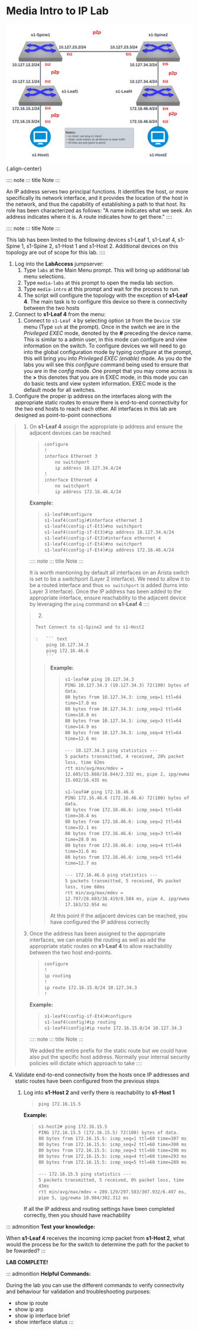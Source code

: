 # Media Intro to IP Lab

![image](../images/media_intro/media_ip_intro.png){.align-center}

:::: note
::: title
Note
:::

An IP address serves two principal functions. It identifies the host, or
more specifically its network interface, and it provides the location of
the host in the network, and thus the capability of establishing a path
to that host. Its role has been characterized as follows: \"A name
indicates what we seek. An address indicates where it is. A route
indicates how to get there.\"
::::

:::: note
::: title
Note
:::

This lab has been limited to the following devices s1-Leaf 1, s1-Leaf 4,
s1-Spine 1, s1-Spine 2, s1-Host 1 and s1-Host 2. Additional devices on
this topology are out of scope for this lab.
::::

1.  Log into the **LabAccess** jumpserver:
    1.  Type `labs` at the Main Menu prompt. This will bring up
        additional lab menu selections.
    2.  Type `media-labs` at this prompt to open the media lab section.
    3.  Type `media-intro` at this prompt and wait for the process to
        run.
    4.  The script will configure the topology with the exception of
        **s1-Leaf 4**. The main task is to configure this device so
        there is connectivity between the two hosts
2.  Connect to **s1-Leaf 4** from the menu:
    1.  Connect to `s1-Leaf 4` by selecting option `10` from the
        `Device SSH` menu (Type `ssh` at the prompt). Once in the switch
        we are in the *Privileged EXEC* mode, denoted by the **\#**
        preceding the device name. This is similar to a admin user, in
        this mode can configure and view information on the switch. To
        configure devices we will need to go into the global
        configuration mode by typing *configure* at the prompt, this
        will bring you into *Privileged EXEC (enable)* mode. As you do
        the labs you will see this *configure* command being used to
        ensure that you are in the *config* mode. One prompt that you
        may come across is the **\>** this denotes that you are in EXEC
        mode, in this mode you can do basic tests and view system
        information. EXEC mode is the default mode for all switches.
3.  Configure the proper ip address on the interfaces along with the
    appropriate static routes to ensure there is end-to-end connectivity
    for the two end hosts to reach each other. All interfaces in this
    lab are designed as point-to-point connections

> 1.  On **s1-Leaf 4** assign the appropriate ip address and ensure the
>     adjacent devices can be reached
>
>     > ``` text
>     > configure
>     > !
>     > interface Ethernet 3
>     >     no switchport
>     >     ip address 10.127.34.4/24
>     > !
>     > interface Ethernet 4
>     >     no switchport
>     >     ip address 172.16.46.4/24
>     > ```
>
>     **Example:**
>
>     > ``` text
>     > s1-leaf4#configure
>     > s1-leaf4(config)#interface ethernet 3
>     > s1-leaf4(config-if-Et3)#no switchport
>     > s1-leaf4(config-if-Et3)#ip address 10.127.34.4/24
>     > s1-leaf4(config-if-Et3)#interface ethernet 4
>     > s1-leaf4(config-if-Et4)#no switchport
>     > s1-leaf4(config-if-Et4)#ip address 172.16.46.4/24
>     > ```
>
>     :::: note
>     ::: title
>     Note
>     :::
>
>     It is worth mentioning by default all interfaces on an Arista
>     switch is set to be a switchport (Layer 2 interface). We need to
>     allow it to be a routed interface and thus `no switchport` is
>     added (turns into Layer 3 interface). Once the IP address has been
>     added to the appropriate interface, ensure reachability to the
>     adjacent device by leveraging the `ping` command on **s1-Leaf 4**
>     ::::
>
> > 2.  
> >
> >     Test Connect to s1-Spine2 and to s1-Host2
> >
> >     :   ``` text
> >         ping 10.127.34.3
> >         ping 172.16.46.6
> >         ```
> >
> > > **Example:**
> > >
> > > > ``` text
> > > > s1-leaf4# ping 10.127.34.3
> > > > PING 10.127.34.3 (10.127.34.3) 72(100) bytes of data.
> > > > 80 bytes from 10.127.34.3: icmp_seq=1 ttl=64 time=17.0 ms
> > > > 80 bytes from 10.127.34.3: icmp_seq=2 ttl=64 time=18.8 ms
> > > > 80 bytes from 10.127.34.3: icmp_seq=3 ttl=64 time=14.9 ms
> > > > 80 bytes from 10.127.34.3: icmp_seq=4 ttl=64 time=12.6 ms
> > > >
> > > > --- 10.127.34.3 ping statistics ---
> > > > 5 packets transmitted, 4 received, 20% packet loss, time 62ms
> > > > rtt min/avg/max/mdev = 12.605/15.868/18.844/2.332 ms, pipe 2, ipg/ewma 15.602/16.435 ms
> > > >
> > > > s1-leaf4# ping 172.16.46.6
> > > > PING 172.16.46.6 (172.16.46.6) 72(100) bytes of data.
> > > > 80 bytes from 172.16.46.6: icmp_seq=1 ttl=64 time=38.4 ms
> > > > 80 bytes from 172.16.46.6: icmp_seq=2 ttl=64 time=32.1 ms
> > > > 80 bytes from 172.16.46.6: icmp_seq=3 ttl=64 time=28.0 ms
> > > > 80 bytes from 172.16.46.6: icmp_seq=4 ttl=64 time=31.6 ms
> > > > 80 bytes from 172.16.46.6: icmp_seq=5 ttl=64 time=12.7 ms
> > > >
> > > > --- 172.16.46.6 ping statistics ---
> > > > 5 packets transmitted, 5 received, 0% packet loss, time 68ms
> > > > rtt min/avg/max/mdev = 12.797/28.603/38.419/8.584 ms, pipe 4, ipg/ewma 17.163/32.954 ms
> > > > ```
> > >
> > > At this point if the adjacent devices can be reached, you have
> > > configured the IP address correctly
>
> 3.  Once the address has been assigned to the appropriate interfaces,
>     we can enable the routing as well as add the appropriate static
>     routes on **s1-Leaf 4** to allow reachability between the two host
>     end-points.
>
>     > ``` text
>     > configure
>     > !
>     > ip routing
>     > !
>     > ip route 172.16.15.0/24 10.127.34.3
>     > !
>     > ```
>
>     **Example:**
>
>     > ``` text
>     > s1-leaf4(config-if-Et4)#configure
>     > s1-leaf4(config)#ip routing
>     > s1-leaf4(config)#ip route 172.16.15.0/24 10.127.34.3
>     > ```
>
>     :::: note
>     ::: title
>     Note
>     :::
>
>     We added the entire prefix for the static route but we could have
>     also put the specific host address. Normally your internal
>     security policies will dictate which approach to take
>     ::::

4.  Validate end-to-end connectivity from the hosts once IP addresses
    and static routes have been configured from the previous steps
    1.  Log into **s1-Host 2** and verify there is reachability to
        **s1-Host 1**

        > ``` text
        > ping 172.16.15.5
        > ```

        **Example:**

        > ``` text
        > s1-host2# ping 172.16.15.5
        > PING 172.16.15.5 (172.16.15.5) 72(100) bytes of data.
        > 80 bytes from 172.16.15.5: icmp_seq=1 ttl=60 time=307 ms
        > 80 bytes from 172.16.15.5: icmp_seq=2 ttl=60 time=300 ms
        > 80 bytes from 172.16.15.5: icmp_seq=3 ttl=60 time=296 ms
        > 80 bytes from 172.16.15.5: icmp_seq=4 ttl=60 time=293 ms
        > 80 bytes from 172.16.15.5: icmp_seq=5 ttl=60 time=289 ms
        >
        > --- 172.16.15.5 ping statistics ---
        > 5 packets transmitted, 5 received, 0% packet loss, time 43ms
        > rtt min/avg/max/mdev = 289.129/297.583/307.932/6.497 ms, pipe 5, ipg/ewma 10.984/302.312 ms
        > ```

        If all the IP address and routing settings have been completed
        correctly, then you should have reachability

::: admonition
**Test your knowledge:**

When **s1-Leaf 4** receives the incoming icmp packet from **s1-Host 2**,
what would the process be for the switch to determine the path for the
packet to be fowarded?
:::

**LAB COMPLETE!**

::: admonition
**Helpful Commands:**

During the lab you can use the different commands to verify connectivity
and behaviour for validation and troubleshooting purposes:

-   show ip route
-   show ip arp
-   show ip interface brief
-   show interface status
:::
